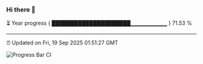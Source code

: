 ### Hi there 👋

⏳ Year progress { █████████████████████▁▁▁▁▁▁▁▁▁ } 71.53 %

---

⏰ Updated on Fri, 19 Sep 2025 01:51:27 GMT

![Progress Bar CI](https://github.com/ZhaoGui/ZhaoGui/workflows/Progress%20Bar%20CI/badge.svg)
